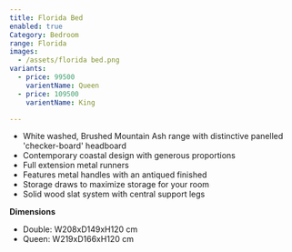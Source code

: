 ```yaml
---
title: Florida Bed
enabled: true
Category: Bedroom
range: Florida
images:
  - /assets/florida bed.png
variants:
  - price: 99500
    varientName: Queen
  - price: 109500
    varientName: King

---
```

* White washed, Brushed Mountain Ash range with distinctive panelled 'checker-board' headboard
* Contemporary coastal design with generous proportions
* Full extension metal runners
* Features metal handles with an antiqued finished
* Storage draws to maximize storage for your room
* Solid wood slat system with central support legs


**Dimensions**
* Double: W208xD149xH120 cm
* Queen: W219xD166xH120 cm